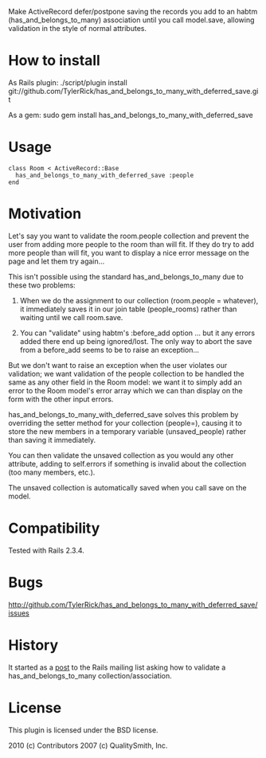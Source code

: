 Make ActiveRecord defer/postpone saving the records you add to an habtm (has_and_belongs_to_many) association until you call model.save, allowing validation in the style of normal attributes.

How to install
==============

As Rails plugin:
    ./script/plugin install git://github.com/TylerRick/has_and_belongs_to_many_with_deferred_save.git

As a gem:
    sudo gem install has_and_belongs_to_many_with_deferred_save

Usage
=====

    class Room < ActiveRecord::Base
      has_and_belongs_to_many_with_deferred_save :people
    end

Motivation
==========

Let's say you want to validate the room.people collection and prevent the user from adding more people to the room than will fit. If they do try to add more people than will fit, you want to display a nice error message on the page and let them try again...

This isn't possible using the standard has_and_belongs_to_many due to these two problems:

1. When we do the assignment to our collection (room.people = whatever), it immediately saves it in our join table (people_rooms) rather than waiting until we call room.save.

2. You can "validate" using habtm's :before_add option ... but it any errors added there end up being ignored/lost. The only way to abort the save from a before_add seems to be to raise an exception... 

But we don't want to raise an exception when the user violates our validation; we want validation of the people collection to be handled the same as any other field in the Room model: we want it to simply add an error to the Room model's error array which we can than display on the form with the other input errors.

has_and_belongs_to_many_with_deferred_save solves this problem by overriding the setter method for your collection (people=), causing it to store the new members in a temporary variable (unsaved_people) rather than saving it immediately.

You can then validate the unsaved collection as you would any other attribute, adding to self.errors if something is invalid about the collection (too many members, etc.).

The unsaved collection is automatically saved when you call save on the model.


Compatibility
=============

Tested with Rails 2.3.4.

Bugs
====

http://github.com/TylerRick/has_and_belongs_to_many_with_deferred_save/issues

History
=======

It started as a [post](http://www.ruby-forum.com/topic/81095) to the Rails mailing list asking how to validate a has_and_belongs_to_many collection/association.

License
=======

This plugin is licensed under the BSD license.

2010 (c) Contributors
2007 (c) QualitySmith, Inc.
